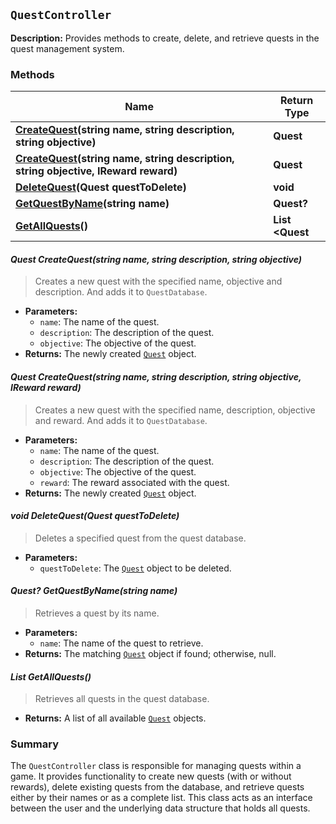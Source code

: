 ## `QuestController`
**Description:** Provides methods to create, delete, and retrieve quests in the quest management system.

### Methods

| Name                                   | Return Type                     |
| -------------------------------------- | ------------------------------- |
| [**CreateQuest**](#quest-createqueststring-string-string)**(string name, string description, string objective)** | **Quest**                       |
| [**CreateQuest**](#quest-createqueststring-string-string-ireward)**(string name, string description, string objective, IReward reward)** | **Quest**                       |
| [**DeleteQuest**](#void-deletequestquest)**(Quest questToDelete)** | **void**                        |
| [**GetQuestByName**](#quest-getquestbynamestring)**(string name)** | **Quest?**                     |
| [**GetAllQuests**](#listquest-getallquests)**()** | **List <Quest**                |

#### _Quest CreateQuest(string name, string description, string objective)_
> Creates a new quest with the specified name, objective and description. And adds it to `QuestDatabase`. 

- **Parameters:**
  - `name`: The name of the quest.
  - `description`: The description of the quest.
  - `objective`: The objective of the quest.
- **Returns:** The newly created [`Quest`](#quest) object.

#### _Quest CreateQuest(string name, string description, string objective, IReward reward)_
> Creates a new quest with the specified name, description, objective and reward. And adds it to `QuestDatabase`.

- **Parameters:**
  - `name`: The name of the quest.
  - `description`: The description of the quest.
  - `objective`: The objective of the quest.
  - `reward`: The reward associated with the quest.
- **Returns:** The newly created [`Quest`](#quest) object.

#### _void DeleteQuest(Quest questToDelete)_
> Deletes a specified quest from the quest database.

- **Parameters:**
  - `questToDelete`: The [`Quest`](#quest) object to be deleted.

#### _Quest? GetQuestByName(string name)_
> Retrieves a quest by its name.

- **Parameters:**
  - `name`: The name of the quest to retrieve.
- **Returns:** The matching [`Quest`](#quest) object if found; otherwise, null.

#### _List<Quest> GetAllQuests()_
> Retrieves all quests in the quest database.

- **Returns:** A list of all available [`Quest`](#quest) objects.

### Summary

The `QuestController` class is responsible for managing quests within a game. It provides functionality to create new quests (with or without rewards), delete existing quests from the database, and retrieve quests either by their names or as a complete list. This class acts as an interface between the user and the underlying data structure that holds all quests.